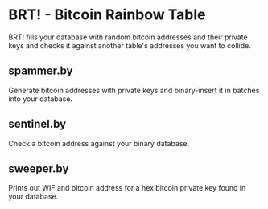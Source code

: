 # BRT! - Bitcoin Rainbow Table

BRT! fills your database with random bitcoin addresses and their private keys and checks it against another table's addresses you want to collide.

## spammer.by
Generate bitcoin addresses with private keys and binary-insert it in batches into your database.

## sentinel.by
Check a bitcoin address against your binary database.

## sweeper.by
Prints out WIF and bitcoin address for a hex bitcoin private key found in your database.
